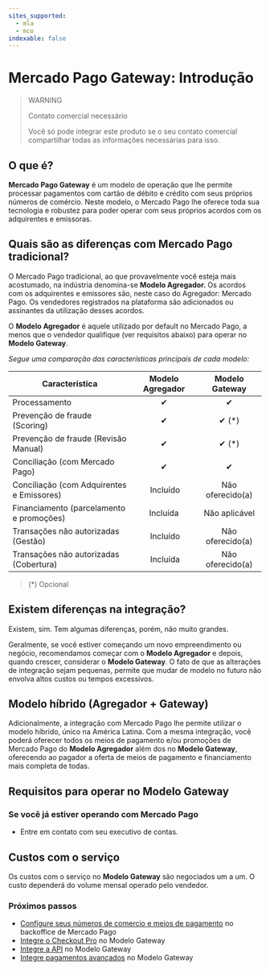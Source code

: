 ```yaml
---
sites_supported:
  - mla
  - mco
indexable: false
---
```


# Mercado Pago Gateway: Introdução

> WARNING
>
> Contato comercial necessário
>
> Você só pode integrar este produto se o seu contato comercial compartilhar todas as informações necessárias para isso.

## O que é? 

**Mercado Pago Gateway** é um modelo de operação que lhe permite processar pagamentos com cartão de débito e crédito com seus próprios números de comércio. Neste modelo, o Mercado Pago lhe oferece toda sua tecnologia e robustez para poder operar com seus próprios acordos com os adquirentes e emissoras.

## Quais são as diferenças com Mercado Pago tradicional?

O Mercado Pago tradicional, ao que provavelmente você esteja mais acostumado, na indústria denomina-se **Modelo Agregador.** Os acordos com os adquirentes e emissores são, neste caso do Agregador: Mercado Pago. Os vendedores registrados na plataforma são adicionados ou assinantes da utilização desses acordos.

O **Modelo Agregador** é aquele utilizado por default no Mercado Pago, a menos que o vendedor qualifique (ver requisitos abaixo) para operar no **Modelo Gateway**.

_Segue uma comparação das características principais de cada modelo:_

| Característica| Modelo Agregador | Modelo Gateway |
| --- | :---: | :---: |
| Processamento | ✔ | ✔ |
| Prevenção de fraude (Scoring) | ✔ | ✔ (*) |
| Prevenção de fraude (Revisão Manual) | ✔ | ✔ (*) |
| Conciliação (com Mercado Pago) | ✔ | ✔ |
| Conciliação (com Adquirentes e Emissores) | Incluído | Não oferecido(a) |
| Financiamento (parcelamento e promoções) | Incluída | Não aplicável |
| Transações não autorizadas (Gestão) | Incluído | Não oferecido(a) |
| Transações não autorizadas (Cobertura) | Incluída | Não oferecido(a) |

> (\*) Opcional

## Existem diferenças na integração?

Existem, sim. Tem algumas diferenças, porém, não muito grandes.

Geralmente, se você estiver começando um novo empreendimento ou negócio, recomendamos começar com o **Modelo Agregador** e depois, quando crescer, considerar o **Modelo Gateway**. O fato de que as alterações de integração sejam pequenas, permite que mudar de modelo no futuro não envolva altos custos ou tempos excessivos.

## Modelo híbrido (Agregador + Gateway)

Adicionalmente, a integração com Mercado Pago lhe permite utilizar o modelo híbrido, único na América Latina. Com a mesma integração, você poderá oferecer todos os meios de pagamento e/ou promoções de Mercado Pago do **Modelo Agregador** além dos no **Modelo Gateway**,  oferecendo ao pagador a oferta de meios de pagamento e financiamento mais completa de todas.

## Requisitos para operar no Modelo Gateway

### Se você já estiver operando com Mercado Pago

* Entre em contato com seu executivo de contas.

## Custos com o serviço

Os custos com o serviço no **Modelo Gateway** são negociados um a um.
O custo dependerá do volume mensal operado pelo vendedor.

### Próximos passos

* [Configure seus números de comercio e meios de pagamento](https://www.mercadopago.com.ar/developers/pt/guides/online-payments/gateway/general-considerations/configuration) no backoffice de Mercado Pago
* [Integre o Checkout Pro](https://www.mercadopago.com.ar/developers/es/guides/online-payments/gateway/checkout-pro/receiving-payments) no Modelo Gateway
* [Integre a API](https://www.mercadopago.com.ar/developers/es/guides/online-payments/gateway/checkout-api/receiving-payments) no Modelo Gateway
* [Integre pagamentos avançados](https://www.mercadopago.com.ar/developers/es/guides/gateway/advanced/introduction) no Modelo Gateway
